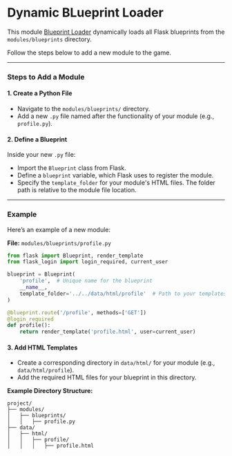 # Dynamic BLueprint Loader

This module [Blueprint Loader](../GameServer/modules/__init__.py) dynamically loads all Flask blueprints from the `modules/blueprints` directory. 

Follow the steps below to add a new module to the game.

---

### Steps to Add a Module

#### 1. Create a Python File
- Navigate to the `modules/blueprints/` directory.
- Add a new `.py` file named after the functionality of your module (e.g., `profile.py`).

#### 2. Define a Blueprint
Inside your new `.py` file:
- Import the `Blueprint` class from Flask.
- Define a `blueprint` variable, which Flask uses to register the module.
- Specify the `template_folder` for your module's HTML files. The folder path is relative to the module file location.

---

### Example
Here’s an example of a new module:

**File:** `modules/blueprints/profile.py`
```python
from flask import Blueprint, render_template
from flask_login import login_required, current_user

blueprint = Blueprint(
    'profile',  # Unique name for the blueprint
    __name__, 
    template_folder='../../data/html/profile'  # Path to your templates
)

@blueprint.route('/profile', methods=['GET'])
@login_required
def profile():
    return render_template('profile.html', user=current_user)
```

#### 3. Add HTML Templates
- Create a corresponding directory in `data/html/` for your module (e.g., `data/html/profile`).
- Add the required HTML files for your blueprint in this directory.

**Example Directory Structure:**

```
project/
├── modules/
│   ├── blueprints/
│   │   ├── profile.py
├── data/
│   ├── html/
│   │   ├── profile/
│   │   │   ├── profile.html
```